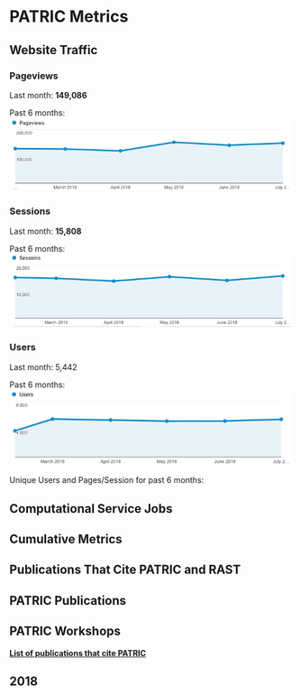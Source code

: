 # PATRIC Metrics
 
## Website Traffic

### Pageviews
Last month: **149,086**

Past 6 months:
![Pageviews 6 months](./images/pageviews_6_months.png)

### Sessions
Last month: **15,808** 

Past 6 months:
![Sessions 6 months](./images/sessions_6_months.png)

### Users
Last month: 5,442

Past 6 months:
![Users 6 months](./images/users_6_months.png)




Unique Users and Pages/Session for past 6 months:

## Computational Service Jobs



## Cumulative Metrics


## Publications That Cite PATRIC and RAST


## PATRIC Publications


## PATRIC Workshops



[**List of publications that cite PATRIC**](https://scholar.google.com/citations?user=Ov91kMAAAAAJ&hl=en&authuser=1)

## 2018
